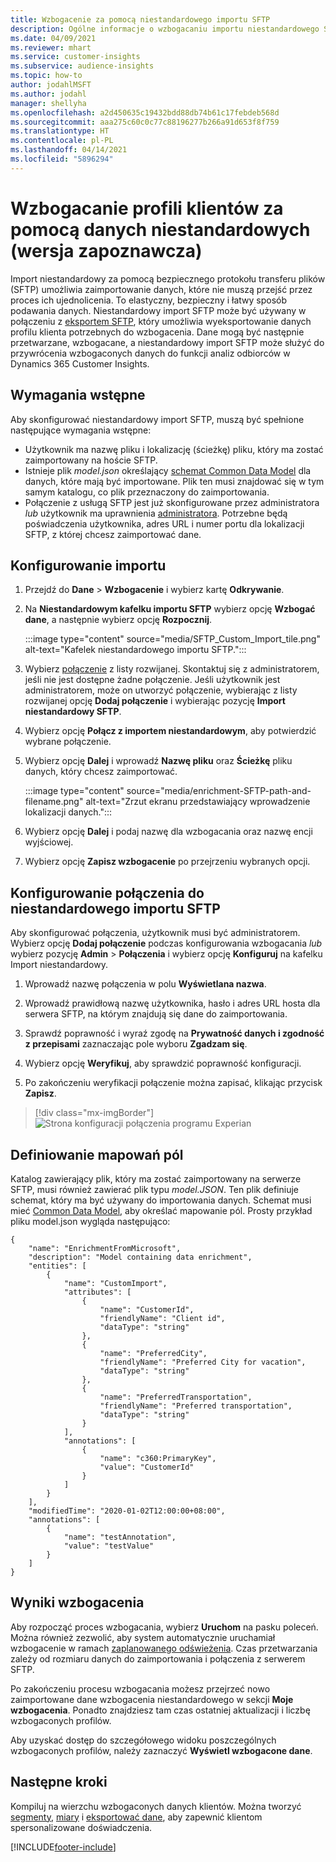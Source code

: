 ```yaml
---
title: Wzbogacenie za pomocą niestandardowego importu SFTP
description: Ogólne informacje o wzbogacaniu importu niestandardowego SFTP.
ms.date: 04/09/2021
ms.reviewer: mhart
ms.service: customer-insights
ms.subservice: audience-insights
ms.topic: how-to
author: jodahlMSFT
ms.author: jodahl
manager: shellyha
ms.openlocfilehash: a2d450635c19432bdd88db74b61c17febdeb568d
ms.sourcegitcommit: aaa275c60c0c77c88196277b266a91d653f8f759
ms.translationtype: HT
ms.contentlocale: pl-PL
ms.lasthandoff: 04/14/2021
ms.locfileid: "5896294"
---
```

# <a name="enrich-customer-profiles-with-custom-data-preview"></a>Wzbogacanie profili klientów za pomocą danych niestandardowych (wersja zapoznawcza)

Import niestandardowy za pomocą bezpiecznego protokołu transferu plików (SFTP) umożliwia zaimportowanie danych, które nie muszą przejść przez proces ich ujednolicenia. To elastyczny, bezpieczny i łatwy sposób podawania danych. Niestandardowy import SFTP może być używany w połączeniu z [eksportem SFTP](export-sftp.md), który umożliwia wyeksportowanie danych profilu klienta potrzebnych do wzbogacenia. Dane mogą być następnie przetwarzane, wzbogacane, a niestandardowy import SFTP może służyć do przywrócenia wzbogaconych danych do funkcji analiz odbiorców w Dynamics 365 Customer Insights.

## <a name="prerequisites"></a>Wymagania wstępne

Aby skonfigurować niestandardowy import SFTP, muszą być spełnione następujące wymagania wstępne:

- Użytkownik ma nazwę pliku i lokalizację (ścieżkę) pliku, który ma zostać zaimportowany na hoście SFTP.
- Istnieje plik *model.json* określający [schemat Common Data Model](/common-data-model/) dla danych, które mają być importowane. Plik ten musi znajdować się w tym samym katalogu, co plik przeznaczony do zaimportowania.
- Połączenie z usługą SFTP jest już skonfigurowane przez administratora *lub* użytkownik ma uprawnienia [administratora](permissions.md#administrator). Potrzebne będą poświadczenia użytkownika, adres URL i numer portu dla lokalizacji SFTP, z której chcesz zaimportować dane.


## <a name="configure-the-import"></a>Konfigurowanie importu

1. Przejdź do **Dane** > **Wzbogacenie** i wybierz kartę **Odkrywanie**.

1. Na **Niestandardowym kafelku importu SFTP** wybierz opcję **Wzbogać dane**, a następnie wybierz opcję **Rozpocznij**.

   :::image type="content" source="media/SFTP_Custom_Import_tile.png" alt-text="Kafelek niestandardowego importu SFTP.":::

1. Wybierz [połączenie](connections.md) z listy rozwijanej. Skontaktuj się z administratorem, jeśli nie jest dostępne żadne połączenie. Jeśli użytkownik jest administratorem, może on utworzyć połączenie, wybierając z listy rozwijanej opcję **Dodaj połączenie** i wybierając pozycję **Import niestandardowy SFTP**.

1. Wybierz opcję **Połącz z importem niestandardowym**, aby potwierdzić wybrane połączenie.

1.  Wybierz opcję **Dalej** i wprowadź **Nazwę pliku** oraz **Ścieżkę** pliku danych, który chcesz zaimportować.

    :::image type="content" source="media/enrichment-SFTP-path-and-filename.png" alt-text="Zrzut ekranu przedstawiający wprowadzenie lokalizacji danych.":::

1. Wybierz opcję **Dalej** i podaj nazwę dla wzbogacania oraz nazwę encji wyjściowej. 

1. Wybierz opcję **Zapisz wzbogacenie** po przejrzeniu wybranych opcji.

## <a name="configure-the-connection-for-sftp-custom-import"></a>Konfigurowanie połączenia do niestandardowego importu SFTP 

Aby skonfigurować połączenia, użytkownik musi być administratorem. Wybierz opcję **Dodaj połączenie** podczas konfigurowania wzbogacania *lub* wybierz pozycję **Admin** > **Połączenia** i wybierz opcję **Konfiguruj** na kafelku Import niestandardowy.

1. Wprowadź nazwę połączenia w polu **Wyświetlana nazwa**.

1. Wprowadź prawidłową nazwę użytkownika, hasło i adres URL hosta dla serwera SFTP, na którym znajdują się dane do zaimportowania.

1. Sprawdź poprawność i wyraź zgodę na **Prywatność danych i zgodność z przepisami** zaznaczając pole wyboru **Zgadzam się**.

1. Wybierz opcję **Weryfikuj**, aby sprawdzić poprawność konfiguracji.

1. Po zakończeniu weryfikacji połączenie można zapisać, klikając przycisk **Zapisz**.

> [!div class="mx-imgBorder"]
   > ![Strona konfiguracji połączenia programu Experian](media/enrichment-SFTP-connection.png "Strona konfiguracji połączenia programu Experian")


## <a name="defining-field-mappings"></a>Definiowanie mapowań pól 

Katalog zawierający plik, który ma zostać zaimportowany na serwerze SFTP, musi również zawierać plik typu *model.JSON*. Ten plik definiuje schemat, który ma być używany do importowania danych. Schemat musi mieć [Common Data Model](/common-data-model/), aby określać mapowanie pól. Prosty przykład pliku model.json wygląda następująco:

```
{
    "name": "EnrichmentFromMicrosoft",
    "description": "Model containing data enrichment",
    "entities": [
        {
            "name": "CustomImport",
            "attributes": [
                {
                    "name": "CustomerId",
                    "friendlyName": "Client id",
                    "dataType": "string"
                },
                {
                    "name": "PreferredCity",
                    "friendlyName": "Preferred City for vacation",
                    "dataType": "string"
                },
                {
                    "name": "PreferredTransportation",
                    "friendlyName": "Preferred transportation",
                    "dataType": "string"
                }
            ],
            "annotations": [
                {
                    "name": "c360:PrimaryKey",
                    "value": "CustomerId"
                }
            ]
        }
    ],
    "modifiedTime": "2020-01-02T12:00:00+08:00",
    "annotations": [
        {
            "name": "testAnnotation",
            "value": "testValue"
        }
    ]
}
```

## <a name="enrichment-results"></a>Wyniki wzbogacenia

Aby rozpocząć proces wzbogacania, wybierz **Uruchom** na pasku poleceń. Można również zezwolić, aby system automatycznie uruchamiał wzbogacenie w ramach [zaplanowanego odświeżenia](system.md#schedule-tab). Czas przetwarzania zależy od rozmiaru danych do zaimportowania i połączenia z serwerem SFTP.

Po zakończeniu procesu wzbogacania możesz przejrzeć nowo zaimportowane dane wzbogacenia niestandardowego w sekcji **Moje wzbogacenia**. Ponadto znajdziesz tam czas ostatniej aktualizacji i liczbę wzbogaconych profilów.

Aby uzyskać dostęp do szczegółowego widoku poszczególnych wzbogaconych profilów, należy zaznaczyć **Wyświetl wzbogacone dane**.

## <a name="next-steps"></a>Następne kroki

Kompiluj na wierzchu wzbogaconych danych klientów. Można tworzyć [segmenty](segments.md), [miary](measures.md) i [eksportować dane](export-destinations.md), aby zapewnić klientom spersonalizowane doświadczenia.

[!INCLUDE[footer-include](../includes/footer-banner.md)]
